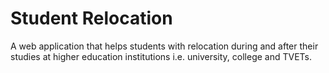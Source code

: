 # Student Relocation

A web application that helps students with relocation during and after their studies at higher education institutions i.e. university, college and TVETs.
